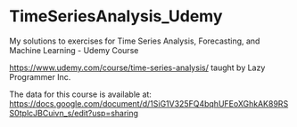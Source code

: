 # TimeSeriesAnalysis_Udemy
My solutions to exercises for Time Series Analysis, Forecasting, and Machine Learning - Udemy Course

https://www.udemy.com/course/time-series-analysis/ taught by Lazy Programmer Inc.


The data for this course is available at: https://docs.google.com/document/d/1SiG1V325FQ4bqhUFEoXGhkAK89RSS0tplcJBCuivn_s/edit?usp=sharing
